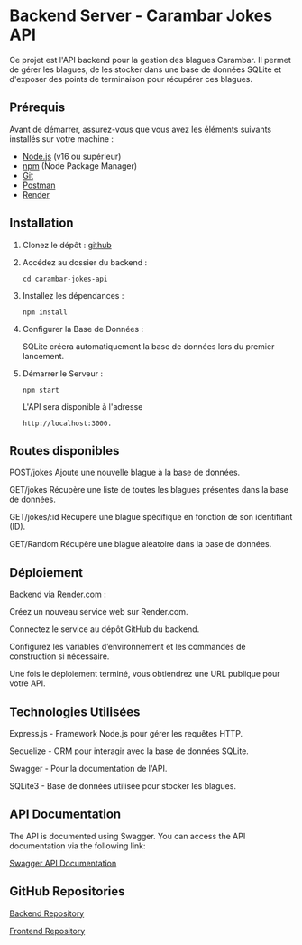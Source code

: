 # Backend Server - Carambar Jokes API

Ce projet est l'API backend pour la gestion des blagues Carambar. Il permet de gérer les blagues, de les stocker dans une base de données SQLite et d'exposer des points de terminaison pour récupérer ces blagues.

## Prérequis

Avant de démarrer, assurez-vous que vous avez les éléments suivants installés sur votre machine :

- [Node.js](https://nodejs.org/) (v16 ou supérieur)
- [npm](https://www.npmjs.com/) (Node Package Manager)
- [Git](https://git-scm.com/)
- [Postman](https://www.postman.com/)
- [Render](https://render.com/)

## Installation

1. Clonez le dépôt :
    [github](https://github.com/wishwani/carambar-jokes-api.git) 
2. Accédez au dossier du backend :
    ```
    cd carambar-jokes-api
    ```
3. Installez les dépendances :
    ```
    npm install
    ```
4. Configurer la Base de Données :

    SQLite créera automatiquement la base de données lors du premier lancement.
5. Démarrer le Serveur :
    ```
    npm start
    ```
    L'API sera disponible à l'adresse 
    ```
    http://localhost:3000.
    ```
## Routes disponibles

POST/jokes
Ajoute une nouvelle blague à la base de données.

GET/jokes
Récupère une liste de toutes les blagues présentes dans la base de données.

GET/jokes/:id
Récupère une blague spécifique en fonction de son identifiant (ID).

GET/Random
Récupère une blague aléatoire dans la base de données.



## Déploiement
Backend via Render.com :

  Créez un nouveau service web sur Render.com.

  Connectez le service au dépôt GitHub du backend.

  Configurez les variables d’environnement et les commandes de construction si nécessaire.

  Une fois le déploiement terminé, vous obtiendrez une URL publique pour votre API.

## Technologies Utilisées
  Express.js - Framework Node.js pour gérer les requêtes HTTP.

  Sequelize - ORM pour interagir avec la base de données SQLite.

  Swagger - Pour la documentation de l'API.

  SQLite3 - Base de données utilisée pour stocker les blagues.

## API Documentation
The API is documented using Swagger. You can access the API documentation via the following link:

[Swagger API Documentation](https://carambar-jokes-api-cf5j.onrender.com/api-docs/)

## GitHub Repositories

[Backend Repository](https://github.com/wishwani/carambar-jokes-api)

[Frontend Repository](https://github.com/wishwani/carambar-jokes-frontend)
